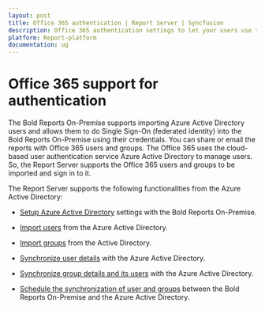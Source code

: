 ```yaml
---
layout: post
title: Office 365 authentication | Report Server | Syncfusion
description: Office 365 authentication settings to let your users use their Office 365 credentials to login into the Bold Reports On-Premise.
platform: Report-platform
documentation: ug
---
```


# Office 365 support for authentication

The Bold Reports On-Premise supports importing Azure Active Directory users and allows them to do Single Sign-On (federated identity) into the Bold Reports On-Premise using their credentials. You can share or email the reports with Office 365 users and groups. The Office 365 uses the cloud-based user authentication service Azure Active Directory to manage users. So, the Report Server supports the Office 365 users and groups to be imported and sign in to it.

The Report Server supports the following functionalities from the Azure Active Directory:

* [Setup Azure Active Directory](/on-premise/settings/azure-active-directory/) settings with the  Bold Reports On-Premise.

* [Import users](/on-premise/manage-users-and-groups/users/import-users/import-azure-active-directory-users/) from the Azure Active Directory.

* [Import groups](/on-premise/manage-users-and-groups/groups/import-groups/import-azure-active-directory-groups/) from the Active Directory.

* [Synchronize user details](/on-premise/manage-users-and-groups/users/synchronize/synchronize-azure-active-directory-users/) with the Azure Active Directory.

* [Synchronize group details and its users](/on-premise/manage-users-and-groups/groups/synchronize/synchronize-azure-active-directory-groups/) with the Azure Active Directory.

* [Schedule the synchronization of user and groups](/on-premise/settings/synchronization-schedule/azure-active-directory-synchronization-schedule/) between the Bold Reports On-Premise and the Azure Active Directory.
